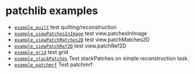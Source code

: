 patchlib examples
=================

- [`example_quilt`](example_quilt.m) test quilting/reconstruction
- [`example_viewPatchesInImage`](example_viewPatchesInImage.m) test view.patchesInImage
- [`example_viewPatchMatches2D`](example_viewPatchMatches2D.m) test view.patchMatches2D
- [`example_viewPatchRef2D`](example_viewPatchRef2D.m) test view.patchRef2D
- [`example_grid`](example_grid.m) test grid
- [`example_stackPatches`](example_stackPatches.m) Test stackPatches on simple reconstruction task.
- [`example_patchmrf`](example_patchmrf.m) Test patchmrf
